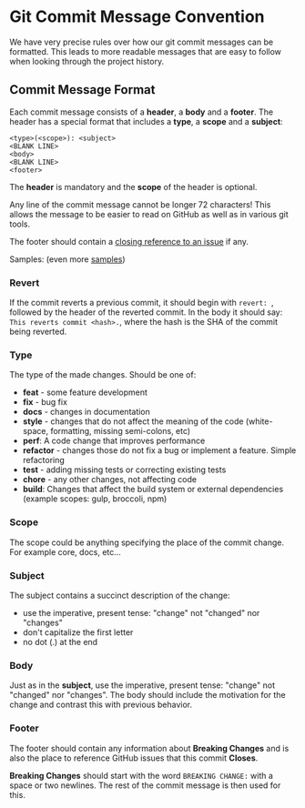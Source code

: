 # Git Commit Message Convention
We have very precise rules over how our git commit messages can be formatted. This leads to more readable messages that are easy to follow when looking through the project history.

## Commit Message Format
Each commit message consists of a **header**, a **body** and a **footer**. The header has a special
format that includes a **type**, a **scope** and a **subject**:

```
<type>(<scope>): <subject>
<BLANK LINE>
<body>
<BLANK LINE>
<footer>
```

The **header** is mandatory and the **scope** of the header is optional.

Any line of the commit message cannot be longer 72 characters! This allows the message to be easier
to read on GitHub as well as in various git tools.

The footer should contain a [closing reference to an issue](https://help.github.com/articles/closing-issues-via-commit-messages/) if any.

Samples: (even more [samples](https://github.com/faker-javascript/artist/commits/master))

### Revert
If the commit reverts a previous commit, it should begin with `revert: `, followed by the header of the reverted commit. In the body it should say: `This reverts commit <hash>.`, where the hash is the SHA of the commit being reverted.

### Type
The type of the made changes. Should be one of:
* **feat** - some feature development
* **fix** - bug fix
* **docs** - changes in documentation
* **style** - changes that do not affect the meaning of the code (white-space, formatting, missing semi-colons, etc)
* **perf**: A code change that improves performance
* **refactor** - changes those do not fix a bug or implement a feature. Simple refactoring
* **test** - adding missing tests or correcting existing tests
* **chore** - any other changes, not affecting code
* **build**: Changes that affect the build system or external dependencies (example scopes: gulp, broccoli, npm)

### Scope
The scope could be anything specifying the place of the commit change. For example core, docs, etc...

### Subject
The subject contains a succinct description of the change:

* use the imperative, present tense: "change" not "changed" nor "changes"
* don't capitalize the first letter
* no dot (.) at the end

### Body
Just as in the **subject**, use the imperative, present tense: "change" not "changed" nor "changes".
The body should include the motivation for the change and contrast this with previous behavior.

### Footer
The footer should contain any information about **Breaking Changes** and is also the place to
reference GitHub issues that this commit **Closes**.

**Breaking Changes** should start with the word `BREAKING CHANGE:` with a space or two newlines. The rest of the commit message is then used for this.
